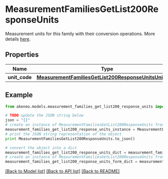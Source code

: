 # MeasurementFamiliesGetList200ResponseUnits

Measurement units for this family with their conversion operations. More details <a href='/concepts/target-market-settings.html#focus-on-the-units'>here</a>.

## Properties
Name | Type | Description | Notes
------------ | ------------- | ------------- | -------------
**unit_code** | [**MeasurementFamiliesGetList200ResponseUnitsUnitCode**](MeasurementFamiliesGetList200ResponseUnitsUnitCode.md) |  | [optional] 

## Example

```python
from akeneo.models.measurement_families_get_list200_response_units import MeasurementFamiliesGetList200ResponseUnits

# TODO update the JSON string below
json = "{}"
# create an instance of MeasurementFamiliesGetList200ResponseUnits from a JSON string
measurement_families_get_list200_response_units_instance = MeasurementFamiliesGetList200ResponseUnits.from_json(json)
# print the JSON string representation of the object
print MeasurementFamiliesGetList200ResponseUnits.to_json()

# convert the object into a dict
measurement_families_get_list200_response_units_dict = measurement_families_get_list200_response_units_instance.to_dict()
# create an instance of MeasurementFamiliesGetList200ResponseUnits from a dict
measurement_families_get_list200_response_units_form_dict = measurement_families_get_list200_response_units.from_dict(measurement_families_get_list200_response_units_dict)
```
[[Back to Model list]](../README.md#documentation-for-models) [[Back to API list]](../README.md#documentation-for-api-endpoints) [[Back to README]](../README.md)



